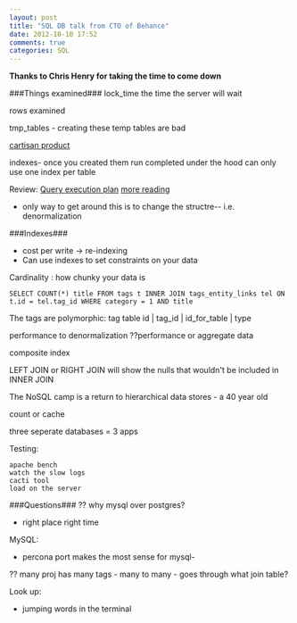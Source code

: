 ```yaml
---
layout: post
title: "SQL DB talk from CTO of Behance"
date: 2012-10-10 17:52
comments: true
categories: SQL
---
```

**Thanks to Chris Henry for taking the time to come down**

###Things examined###
lock_time the time the server will wait 

rows examined

tmp_tables - creating these temp tables are bad

[cartisan product](http://en.wikipedia.org/wiki/Cartesian_product)

indexes- once you created them run completed under the hood
can only use one index per table


Review: [Query execution plan](http://www.simple-talk.com/sql/performance/execution-plan-basics/)
[more reading](http://www.codeproject.com/Articles/9990/SQL-Tuning-Tutorial-Understanding-a-Database-Execu)

- only way to get around this is to change the structre-- i.e. denormalization

###Indexes###

- cost per write -> re-indexing
- Can use indexes to set constraints on your data

Cardinality
: how chunky your data is


```
SELECT COUNT(*) title FROM tags t INNER JOIN tags_entity_links tel ON t.id = tel.tag_id WHERE category = 1 AND title
```

The tags are polymorphic:
tag table
id | tag_id | id_for_table | type

performance to denormalization
??performance or aggregate data

composite index

LEFT JOIN or RIGHT JOIN will show the nulls that wouldn't be included in INNER JOIN


The NoSQL camp is a return to hierarchical data stores - a 40 year old 

count or cache

three seperate databases = 3 apps

Testing:
	
	apache bench
	watch the slow logs
	cacti tool
	load on the server


###Questions###
?? why mysql over postgres?
	
- right place right time

MySQL:

- percona port makes the most sense for mysql-


?? many proj has many tags - many to many - goes through what join table?

Look up:

- jumping words in the terminal